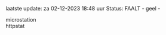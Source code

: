 laatste update: 
za 02-12-2023 18:48   uur 
Status: FAALT - geel - 
<div class="service Y">microstation</div><div class="service G">httpstat</div>